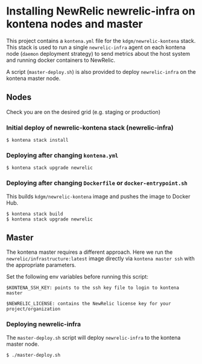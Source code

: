 # Installing NewRelic newrelic-infra on kontena nodes and master

This project contains a `kontena.yml` file for the `kdgm/newrelic-kontena` stack. This stack is used to run a single `newrelic-infra` agent on each kontena node (`daemon` deployment strategy) to send metrics about the host system and running docker containers to NewRelic.

A script (`master-deploy.sh`) is also provided to deploy `newrelic-infra` on the kontena master node.

## Nodes

Check you are on the desired grid (e.g. staging or production)

### Initial deploy of newrelic-kontena stack (newrelic-infra)

    $ kontena stack install

### Deploying after changing `kontena.yml`

    $ kontena stack upgrade newrelic

### Deploying after changing `Dockerfile` or `docker-entrypoint.sh`

This builds `kdgm/newrelic-kontena` image and pushes the image to Docker Hub.

    $ kontena stack build
    $ kontena stack upgrade newrelic

## Master

The kontena master requires a different approach. Here we run the `newrelic/infrastructure:latest` image directly via `kontena master ssh` with the appropriate parameters.

Set the following env variables before running this script:

    $KONTENA_SSH_KEY: points to the ssh key file to login to kontena master

    $NEWRELIC_LICENSE: contains the NewRelic license key for your project/organization

### Deploying newrelic-infra

The `master-deploy.sh` script will deploy `newrelic-infra` to the kontena master node.

    $ ./master-deploy.sh
